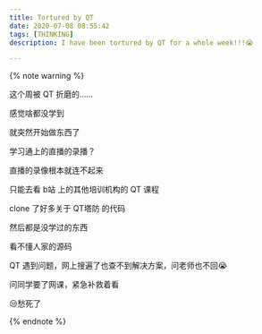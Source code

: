 ```yaml
---
title: Tortured by QT
date: 2020-07-08 08:55:42
tags: [THINKING]
description: I have been tortured by QT for a whole week!!!😭

---
```


{% note warning %}

这个周被 QT 折磨的……

感觉啥都没学到

就突然开始做东西了

学习通上的直播的录播？

直播的录像根本就连不起来

只能去看 b站 上的其他培训机构的 QT 课程

clone 了好多关于 QT塔防 的代码

然后都是没学过的东西

看不懂人家的源码

QT 遇到问题，网上搜遍了也查不到解决方案，问老师也不回😭

问同学要了网课，紧急补救着看

😒愁死了

{% endnote %}
